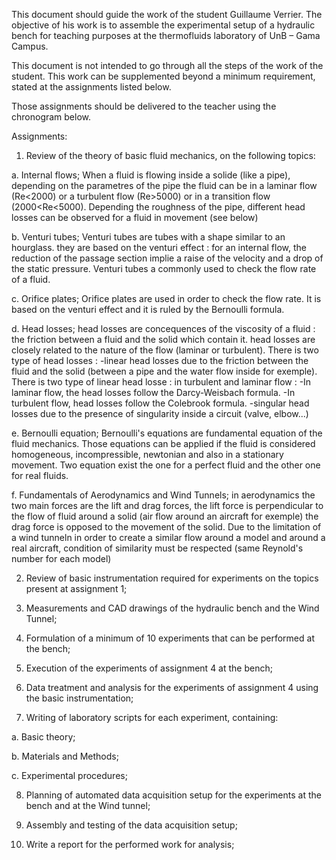 This document should guide the work of the student Guillaume Verrier. The objective of his work is to assemble the experimental setup of a hydraulic bench for teaching purposes at the thermofluids laboratory of UnB – Gama Campus.

This document is not intended to go through all the steps of the work of the student. This work can be supplemented beyond a minimum requirement, stated at the assignments listed below.

Those assignments should be delivered to the teacher using the chronogram below.

Assignments:

1. Review of the theory of basic fluid mechanics, on the following topics:

  a. Internal flows;
  When a fluid is flowing inside a solide (like a pipe), depending on the parametres of the pipe the fluid can be in a laminar flow (Re<2000) or a turbulent flow (Re>5000) or in a transition flow (2000<Re<5000). Depending the roughness of the pipe, different head losses can be observed for a fluid in movement (see below)
  
  b. Venturi tubes;
    Venturi tubes are tubes with a shape similar to an hourglass. they are based on the venturi effect : for an internal flow, the reduction of the passage section implie a raise of the velocity and a drop of the static pressure. Venturi tubes a commonly used to check the flow rate of a fluid.
  
  c. Orifice plates;
    Orifice plates are used in order to check the flow rate. It is based on the venturi effect and it is ruled by the Bernoulli formula.
  
  d. Head losses;
    head losses are concequences of the viscosity of a fluid : the friction between a fluid and the solid which contain it. head losses are closely related to the nature of the flow (laminar or turbulent). There is two type of head losses : 
    -linear head losses due to the friction between the fluid and the solid (between a pipe and the water flow inside for exemple). There is two type of linear head losse : in turbulent and laminar flow :
        -In laminar flow, the head losses follow the Darcy-Weisbach formula.
        -In turbulent flow, head losses follow the Colebrook formula.
    -singular head losses due to the presence of singularity inside a circuit (valve, elbow...) 
  
  e. Bernoulli equation;
    Bernoulli's equations are fundamental equation of the fluid mechanics. Those equations can be applied if the fluid is considered homogeneous, incompressible, newtonian and also in a stationary movement. Two equation exist the one for a perfect fluid and the other one for real fluids. 
  
  f. Fundamentals of Aerodynamics and Wind Tunnels;
    in aerodynamics the two main forces are the lift and drag forces, the lift force is perpendicular to the flow of fluid        around a solid (air flow around an aircraft for exemple) the drag force is opposed to the movement of the solid. 
    Due to the limitation of a wind tunneln in order to create a similar flow around a model and around a real aircraft, condition of similarity must be respected (same Reynold's number for each model)

2.	Review of basic instrumentation required for experiments on the topics present at assignment 1;

3.	Measurements and CAD drawings of the hydraulic bench and the Wind Tunnel;

4.	Formulation of a minimum of 10 experiments that can be performed at the bench;

5.	Execution of the experiments of assignment 4 at the bench;

6.	Data treatment and analysis for the experiments of assignment 4 using the basic instrumentation;

7.	Writing of laboratory scripts for each experiment, containing:

  a.	Basic theory;
  
  b.	Materials and Methods;
  
  c.	Experimental procedures;
  
8.	Planning of automated data acquisition setup for the experiments at the bench and at the Wind tunnel;

9.	Assembly and testing of the data acquisition setup;

10.	Write a report for the performed work for analysis;

